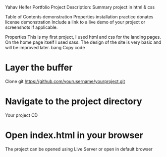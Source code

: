 Yahav Helfer Portfolio Project
Description: Summary project in html & css

Table of Contents
demonstration
Properties
installation
practice
donates
license
demonstration
Include a link to a live demo of your project or screenshots if applicable.

Properties
This is my first project, I used html and css for the landing pages. On the home page itself I used sass. The design of the site is very basic and will be improved later.
bang
Copy code
# Layer the buffer
Clone git https://github.com/yourusername/yourproject.git

# Navigate to the project directory
Your project CD

# Open index.html in your browser

The project can be opened using Live Server or open in default browser
